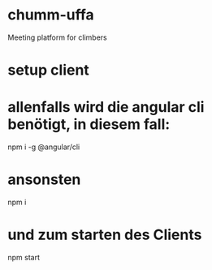 # chumm-uffa
Meeting platform for climbers

# setup client
# allenfalls wird die angular cli benötigt, in diesem fall:
npm i -g @angular/cli

# ansonsten

npm i

# und zum starten des Clients

npm start
